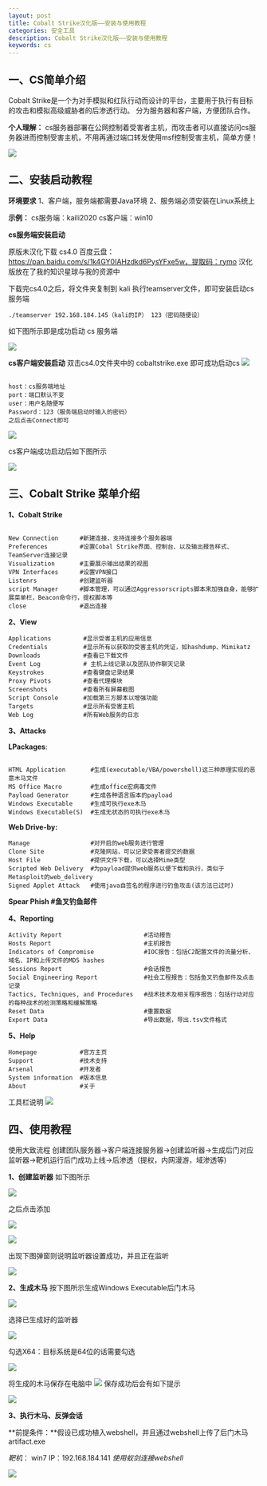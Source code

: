 ```yaml
---
layout: post
title: Cobalt Strike汉化版——安装与使用教程
categories: 安全工具
description: Cobalt Strike汉化版——安装与使用教程
keywords: cs
---
```



## 一、CS简单介绍


Cobalt Strike是一个为对手模拟和红队行动而设计的平台，主要用于执行有目标的攻击和模拟高级威胁者的后渗透行动。
分为服务器和客户端，方便团队合作。

**个人理解：**
cs服务器部署在公网控制着受害者主机，而攻击者可以直接访问cs服务器进而控制受害主机，不用再通过端口转发使用msf控制受害主机，简单方便！

![](https://img-blog.csdnimg.cn/20210409161134252.png?x-oss-process=image/watermark,type_ZmFuZ3poZW5naGVpdGk,shadow_10,text_aHR0cHM6Ly9ibG9nLmNzZG4ubmV0L3dlaXhpbl80MDQxMjAzNw==,size_16,color_FFFFFF,t_70)


## 二、安装启动教程

**环境要求**
1、客户端，服务端都需要Java环境
2、服务端必须安装在Linux系统上

**示例：**
cs服务端：kaili2020
cs客户端：win10

**cs服务端安装启动**

原版未汉化下载 cs4.0 百度云盘：https://pan.baidu.com/s/1k4GY0IAHzdkd6PysYFxe5w，提取码：rymo
汉化版放在了我的知识星球与我的资源中

下载完cs4.0之后，将文件夹复制到 kali
执行teamserver文件，即可安装启动cs服务端

```
./teamserver 192.168.184.145（kali的IP） 123（密码随便设）
```

如下图所示即是成功启动 cs 服务端

![](https://img-blog.csdnimg.cn/202104091618104.png?x-oss-process=image/watermark,type_ZmFuZ3poZW5naGVpdGk,shadow_10,text_aHR0cHM6Ly9ibG9nLmNzZG4ubmV0L3dlaXhpbl80MDQxMjAzNw==,size_16,color_FFFFFF,t_70)


**cs客户端安装启动**
双击cs4.0文件夹中的 cobaltstrike.exe 即可成功启动cs
![](https://img-blog.csdnimg.cn/20210409162525115.png?x-oss-process=image/watermark,type_ZmFuZ3poZW5naGVpdGk,shadow_10,text_aHR0cHM6Ly9ibG9nLmNzZG4ubmV0L3dlaXhpbl80MDQxMjAzNw==,size_16,color_FFFFFF,t_70)


```

host：cs服务端地址
port：端口默认不变
user：用户名随便写
Password：123（服务端启动时输入的密码）
之后点击Connect即可

```

![](https://img-blog.csdnimg.cn/20210409162620125.png?x-oss-process=image/watermark,type_ZmFuZ3poZW5naGVpdGk,shadow_10,text_aHR0cHM6Ly9ibG9nLmNzZG4ubmV0L3dlaXhpbl80MDQxMjAzNw==,size_16,color_FFFFFF,t_70)


cs客户端成功启动后如下图所示

![](https://img-blog.csdnimg.cn/20210409162817576.png?x-oss-process=image/watermark,type_ZmFuZ3poZW5naGVpdGk,shadow_10,text_aHR0cHM6Ly9ibG9nLmNzZG4ubmV0L3dlaXhpbl80MDQxMjAzNw==,size_16,color_FFFFFF,t_70)


## 三、Cobalt Strike 菜单介绍

**1、Cobalt Strike**

```

New Connection      #新建连接，支持连接多个服务器端
Preferences         #设置Cobal Strike界面、控制台、以及输出报告样式、TeamServer连接记录
Visualization       #主要展示输出结果的视图
VPN Interfaces      #设置VPN接口
Listenrs            #创建监听器
script Manager      #脚本管理，可以通过Aggressorscripts脚本来加强自身，能够扩展菜单栏，Beacon命令行，提权脚本等
close               #退出连接
```

**2、View**
```
Applications         #显示受害主机的应用信息
Credentials          #显示所有以获取的受害主机的凭证，如hashdump、Mimikatz
Downloads            #查看已下载文件
Event Log            # 主机上线记录以及团队协作聊天记录
Keystrokes           #查看键盘记录结果
Proxy Pivots         #查看代理模块
Screenshots          #查看所有屏幕截图
Script Console       #加载第三方脚本以增强功能
Targets              #显示所有受害主机
Web Log              #所有Web服务的日志
```

**3、Attacks**

**LPackages**:

```

HTML Application       #生成(executable/VBA/powershell)这三种原理实现的恶意木马文件
MS Office Macro        #生成office宏病毒文件
Payload Generator      #生成各种语言版本的payload
Windows Executable     #生成可执行exe木马
Windows Executable(S)  #生成无状态的可执行exe木马

```

**Web Drive-by:**
```
Manage                 #对开启的web服务进行管理
Clone Site             #克隆网站，可以记录受害者提交的数据
Host File              #提供文件下载，可以选择Mime类型
Scripted Web Delivery  #为payload提供web服务以便下载和执行，类似于Metasploit的web_delivery
Signed Applet Attack   #使用java自签名的程序进行钓鱼攻击(该方法已过时)
```


**Spear Phish #鱼叉钓鱼邮件**


**4、Reporting**
```
Activity Report                       #活动报告
Hosts Report                          #主机报告
Indicators of Compromise              #IOC报告：包括C2配置文件的流量分析、域名、IP和上传文件的MD5 hashes
Sessions Report                       #会话报告
Social Engineering Report             #社会工程报告：包括鱼叉钓鱼邮件及点击记录
Tactics, Techniques, and Procedures   #战术技术及相关程序报告：包括行动对应的每种战术的检测策略和缓解策略
Reset Data                            #重置数据
Export Data                           #导出数据，导出.tsv文件格式
```

**5、Help**
```
Homepage            #官方主页 
Support             #技术支持 
Arsenal             #开发者 
System information  #版本信息 
About               #关于
```
工具栏说明
![](https://img-blog.csdnimg.cn/2021041213283838.png?x-oss-process=image/watermark,type_ZmFuZ3poZW5naGVpdGk,shadow_10,text_aHR0cHM6Ly9ibG9nLmNzZG4ubmV0L3dlaXhpbl80MDQxMjAzNw==,size_16,color_FFFFFF,t_70)

## 四、使用教程


使用大致流程
创建团队服务器->客户端连接服务器->创建监听器->生成后门对应监听器->靶机运行后门成功上线->后渗透（提权，内网漫游，域渗透等)

**1、创建监听器**
如下图所示

![](https://img-blog.csdnimg.cn/20210412133526142.png?x-oss-process=image/watermark,type_ZmFuZ3poZW5naGVpdGk,shadow_10,text_aHR0cHM6Ly9ibG9nLmNzZG4ubmV0L3dlaXhpbl80MDQxMjAzNw==,size_16,color_FFFFFF,t_70)


之后点击添加

![](https://img-blog.csdnimg.cn/20210412133553510.png?x-oss-process=image/watermark,type_ZmFuZ3poZW5naGVpdGk,shadow_10,text_aHR0cHM6Ly9ibG9nLmNzZG4ubmV0L3dlaXhpbl80MDQxMjAzNw==,size_16,color_FFFFFF,t_70)


![](https://img-blog.csdnimg.cn/20210412133850833.png?x-oss-process=image/watermark,type_ZmFuZ3poZW5naGVpdGk,shadow_10,text_aHR0cHM6Ly9ibG9nLmNzZG4ubmV0L3dlaXhpbl80MDQxMjAzNw==,size_16,color_FFFFFF,t_70)

出现下图弹窗则说明监听器设置成功，并且正在监听

![](https://img-blog.csdnimg.cn/20210412133903839.png)


**2、生成木马**
按下图所示生成Windows Executable后门木马

![](https://img-blog.csdnimg.cn/20210412134251445.png?x-oss-process=image/watermark,type_ZmFuZ3poZW5naGVpdGk,shadow_10,text_aHR0cHM6Ly9ibG9nLmNzZG4ubmV0L3dlaXhpbl80MDQxMjAzNw==,size_16,color_FFFFFF,t_70)

选择已生成好的监听器

![](https://img-blog.csdnimg.cn/20210412134438131.png?x-oss-process=image/watermark,type_ZmFuZ3poZW5naGVpdGk,shadow_10,text_aHR0cHM6Ly9ibG9nLmNzZG4ubmV0L3dlaXhpbl80MDQxMjAzNw==,size_16,color_FFFFFF,t_70)


勾选X64：目标系统是64位的话需要勾选

![](https://img-blog.csdnimg.cn/20210412134500941.png?x-oss-process=image/watermark,type_ZmFuZ3poZW5naGVpdGk,shadow_10,text_aHR0cHM6Ly9ibG9nLmNzZG4ubmV0L3dlaXhpbl80MDQxMjAzNw==,size_16,color_FFFFFF,t_70)

将生成的木马保存在电脑中
![](https://img-blog.csdnimg.cn/20210412134533811.png?x-oss-process=image/watermark,type_ZmFuZ3poZW5naGVpdGk,shadow_10,text_aHR0cHM6Ly9ibG9nLmNzZG4ubmV0L3dlaXhpbl80MDQxMjAzNw==,size_16,color_FFFFFF,t_70)
保存成功后会有如下提示

![](https://img-blog.csdnimg.cn/2021041213455115.png)


**3、执行木马、反弹会话**

**前提条件：**假设已成功植入webshell，并且通过webshell上传了后门木马artifact.exe

*靶机*： win7 IP：192.168.184.141
_使用蚁剑连接webshell_

![](https://img-blog.csdnimg.cn/20210412141515415.png?x-oss-process=image/watermark,type_ZmFuZ3poZW5naGVpdGk,shadow_10,text_aHR0cHM6Ly9ibG9nLmNzZG4ubmV0L3dlaXhpbl80MDQxMjAzNw==,size_16,color_FFFFFF,t_70)